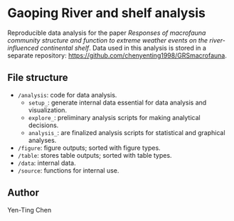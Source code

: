 # Gaoping River and shelf analysis

Reproducible data analysis for the paper *Responses of macrofauna community structure and function to extreme weather events on the river-influenced continental shelf*.
Data used in this analysis is stored in a separate repository: https://github.com/chenyenting1998/GRSmacrofauna.

## File structure
 - `/analysis`: code for data analysis. 
    - `setup_`: generate internal data essential for data analysis and visualization.
    - `explore_`: preliminary analysis scripts for making analytical decisions.
    - `analysis_`: are finalized analysis scripts for statistical and graphical analyses. 
 - `/figure`: figure outputs; sorted with figure types.
 - `/table`: stores table outputs; sorted with table types.
 - `/data`: internal data.
 - `/source`: functions for internal use.

## Author
Yen-Ting Chen

